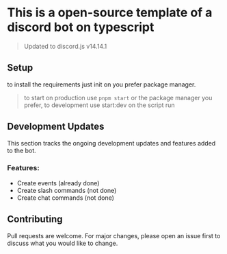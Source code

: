 # This is a open-source template of a discord bot on typescript

> Updated to discord.js v14.14.1

## Setup

to install the requirements just init on you prefer package manager.

> to start on production use `pnpm start` or the package manager you prefer, to development use start:dev on the script run

## Development Updates

This section tracks the ongoing development updates and features added to the bot.

### Features:

- Create events (already done)
- Create slash commands (not done)
- Create chat commands (not done)

## Contributing

Pull requests are welcome. For major changes, please open an issue first to discuss what you would like to change.
